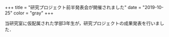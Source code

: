 +++
title = "研究プロジェクト前半発表会が開催されました"
date = "2019-10-25"
color = "gray"
+++

当研究室に仮配属された学部3年生が，研究プロジェクトの成果発表を行いました．

